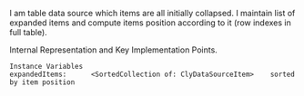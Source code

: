 I am table data source which items are all initially collapsed.
I maintain list of expanded items and compute items position according to it (row indexes in full table).
 
Internal Representation and Key Implementation Points.

    Instance Variables
	expandedItems:		<SortedCollection of: ClyDataSourceItem>	sorted by item position